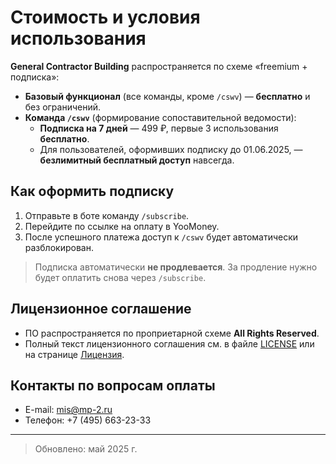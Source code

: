 # Стоимость и условия использования

**General Contractor Building** распространяется по схеме «freemium + подписка»:

- **Базовый функционал** (все команды, кроме `/cswv`) — **бесплатно** и без ограничений.  
- **Команда `/cswv`** (формирование сопоставительной ведомости):  
  - **Подписка на 7 дней** — 499 ₽, первые 3 использования **бесплатно**.  
  - Для пользователей, оформивших подписку до 01.06.2025, — **безлимитный бесплатный доступ** навсегда.  

## Как оформить подписку

1. Отправьте в боте команду `/subscribe`.  
2. Перейдите по ссылке на оплату в YooMoney.  
3. После успешного платежа доступ к `/cswv` будет автоматически разблокирован.

> Подписка автоматически **не продлевается**. За продление нужно будет оплатить снова через `/subscribe`.

## Лицензионное соглашение

- ПО распространяется по проприетарной схеме **All Rights Reserved**.  
- Полный текст лицензионного соглашения см. в файле [LICENSE](../LICENSE) или на странице [Лицензия](https://gcbot-doe.github.io/gcbot-docs/license.html).

## Контакты по вопросам оплаты

- E-mail: mis@mp-2.ru  
- Телефон: +7 (495) 663-23-33  

---

> Обновлено: май 2025 г.
